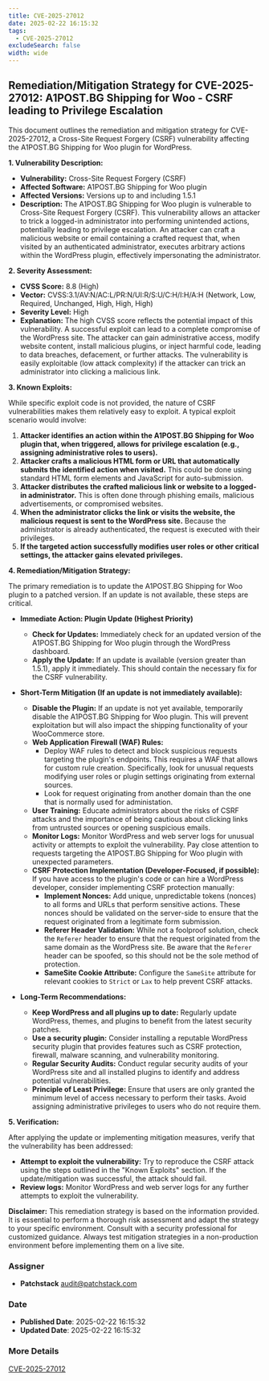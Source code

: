 ```yaml
---
title: CVE-2025-27012
date: 2025-02-22 16:15:32
tags:
  - CVE-2025-27012
excludeSearch: false
width: wide
---
```


## Remediation/Mitigation Strategy for CVE-2025-27012: A1POST.BG Shipping for Woo - CSRF leading to Privilege Escalation

This document outlines the remediation and mitigation strategy for CVE-2025-27012, a Cross-Site Request Forgery (CSRF) vulnerability affecting the A1POST.BG Shipping for Woo plugin for WordPress.

**1. Vulnerability Description:**

*   **Vulnerability:** Cross-Site Request Forgery (CSRF)
*   **Affected Software:** A1POST.BG Shipping for Woo plugin
*   **Affected Versions:** Versions up to and including 1.5.1
*   **Description:** The A1POST.BG Shipping for Woo plugin is vulnerable to Cross-Site Request Forgery (CSRF). This vulnerability allows an attacker to trick a logged-in administrator into performing unintended actions, potentially leading to privilege escalation. An attacker can craft a malicious website or email containing a crafted request that, when visited by an authenticated administrator, executes arbitrary actions within the WordPress plugin, effectively impersonating the administrator.

**2. Severity Assessment:**

*   **CVSS Score:** 8.8 (High)
*   **Vector:** CVSS:3.1/AV:N/AC:L/PR:N/UI:R/S:U/C:H/I:H/A:H (Network, Low, Required, Unchanged, High, High, High)
*   **Severity Level:** High
*   **Explanation:**  The high CVSS score reflects the potential impact of this vulnerability. A successful exploit can lead to a complete compromise of the WordPress site. The attacker can gain administrative access, modify website content, install malicious plugins, or inject harmful code, leading to data breaches, defacement, or further attacks. The vulnerability is easily exploitable (low attack complexity) if the attacker can trick an administrator into clicking a malicious link.

**3. Known Exploits:**

While specific exploit code is not provided, the nature of CSRF vulnerabilities makes them relatively easy to exploit.  A typical exploit scenario would involve:

1.  **Attacker identifies an action within the A1POST.BG Shipping for Woo plugin that, when triggered, allows for privilege escalation (e.g., assigning administrative roles to users).**
2.  **Attacker crafts a malicious HTML form or URL that automatically submits the identified action when visited.** This could be done using standard HTML form elements and JavaScript for auto-submission.
3.  **Attacker distributes the crafted malicious link or website to a logged-in administrator.** This is often done through phishing emails, malicious advertisements, or compromised websites.
4.  **When the administrator clicks the link or visits the website, the malicious request is sent to the WordPress site.** Because the administrator is already authenticated, the request is executed with their privileges.
5.  **If the targeted action successfully modifies user roles or other critical settings, the attacker gains elevated privileges.**

**4. Remediation/Mitigation Strategy:**

The primary remediation is to update the A1POST.BG Shipping for Woo plugin to a patched version.  If an update is not available, these steps are critical.

*   **Immediate Action:  Plugin Update (Highest Priority)**
    *   **Check for Updates:** Immediately check for an updated version of the A1POST.BG Shipping for Woo plugin through the WordPress dashboard.
    *   **Apply the Update:** If an update is available (version greater than 1.5.1), apply it immediately.  This should contain the necessary fix for the CSRF vulnerability.

*   **Short-Term Mitigation (If an update is not immediately available):**

    *   **Disable the Plugin:**  If an update is not yet available, temporarily disable the A1POST.BG Shipping for Woo plugin. This will prevent exploitation but will also impact the shipping functionality of your WooCommerce store.
    *   **Web Application Firewall (WAF) Rules:**
        *   Deploy WAF rules to detect and block suspicious requests targeting the plugin's endpoints. This requires a WAF that allows for custom rule creation.  Specifically, look for unusual requests modifying user roles or plugin settings originating from external sources.
        *   Look for request originating from another domain than the one that is normally used for administation.
    *   **User Training:**  Educate administrators about the risks of CSRF attacks and the importance of being cautious about clicking links from untrusted sources or opening suspicious emails.
    *   **Monitor Logs:**  Monitor WordPress and web server logs for unusual activity or attempts to exploit the vulnerability.  Pay close attention to requests targeting the A1POST.BG Shipping for Woo plugin with unexpected parameters.
    *   **CSRF Protection Implementation (Developer-Focused, if possible):**  If you have access to the plugin's code or can hire a WordPress developer, consider implementing CSRF protection manually:
        *   **Implement Nonces:**  Add unique, unpredictable tokens (nonces) to all forms and URLs that perform sensitive actions.  These nonces should be validated on the server-side to ensure that the request originated from a legitimate form submission.
        *   **Referer Header Validation:**  While not a foolproof solution, check the `Referer` header to ensure that the request originated from the same domain as the WordPress site.  Be aware that the `Referer` header can be spoofed, so this should not be the sole method of protection.
        *   **SameSite Cookie Attribute:** Configure the `SameSite` attribute for relevant cookies to `Strict` or `Lax` to help prevent CSRF attacks.

*   **Long-Term Recommendations:**

    *   **Keep WordPress and all plugins up to date:** Regularly update WordPress, themes, and plugins to benefit from the latest security patches.
    *   **Use a security plugin:** Consider installing a reputable WordPress security plugin that provides features such as CSRF protection, firewall, malware scanning, and vulnerability monitoring.
    *   **Regular Security Audits:** Conduct regular security audits of your WordPress site and all installed plugins to identify and address potential vulnerabilities.
    *   **Principle of Least Privilege:** Ensure that users are only granted the minimum level of access necessary to perform their tasks.  Avoid assigning administrative privileges to users who do not require them.

**5. Verification:**

After applying the update or implementing mitigation measures, verify that the vulnerability has been addressed:

*   **Attempt to exploit the vulnerability:**  Try to reproduce the CSRF attack using the steps outlined in the "Known Exploits" section. If the update/mitigation was successful, the attack should fail.
*   **Review logs:**  Monitor WordPress and web server logs for any further attempts to exploit the vulnerability.

**Disclaimer:** This remediation strategy is based on the information provided. It is essential to perform a thorough risk assessment and adapt the strategy to your specific environment.  Consult with a security professional for customized guidance.  Always test mitigation strategies in a non-production environment before implementing them on a live site.

### Assigner
- **Patchstack** <audit@patchstack.com>

### Date
- **Published Date**: 2025-02-22 16:15:32
- **Updated Date**: 2025-02-22 16:15:32



### More Details
[CVE-2025-27012](https://www.cvedetails.com/cve/CVE-2025-27012)